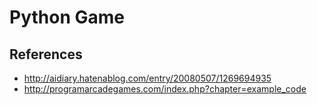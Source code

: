 Python Game
===

References
---
* http://aidiary.hatenablog.com/entry/20080507/1269694935
* http://programarcadegames.com/index.php?chapter=example_code
